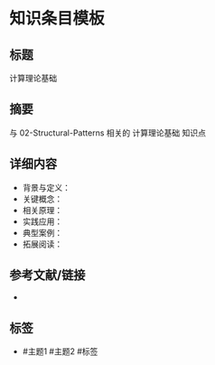 # 知识条目模板

## 标题

计算理论基础

## 摘要

与 02-Structural-Patterns 相关的 计算理论基础 知识点

## 详细内容

- 背景与定义：
- 关键概念：
- 相关原理：
- 实践应用：
- 典型案例：
- 拓展阅读：

## 参考文献/链接

-

## 标签

- #主题1 #主题2 #标签
